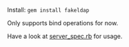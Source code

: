 Install: `gem install fakeldap`

Only supports bind operations for now.

Have a look at [server_spec.rb](http://github.com/aanand/fakeldap/blob/master/spec/server_spec.rb) for usage.
